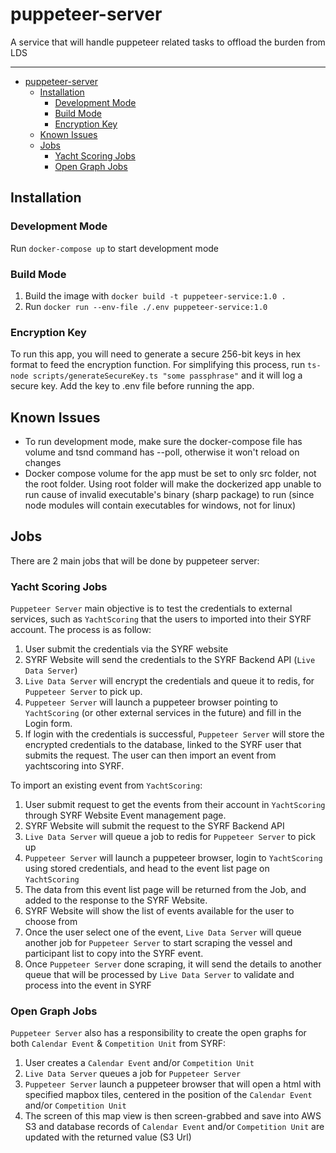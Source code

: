 # puppeteer-server

A service that will handle puppeteer related tasks to offload the burden from LDS

---

- [puppeteer-server](#puppeteer-server)
  - [Installation](#installation)
    - [Development Mode](#development-mode)
    - [Build Mode](#development-mode)
    - [Encryption Key](#encryption-key)
  - [Known Issues](#known-issues)
  - [Jobs](#jobs)
    - [Yacht Scoring Jobs](#yacht-scoring-jobs)
    - [Open Graph Jobs](#open-graph-jobs)

## Installation

### Development Mode

Run `docker-compose up` to start development mode

### Build Mode

1. Build the image with `docker build -t puppeteer-service:1.0 .`
2. Run `docker run --env-file ./.env puppeteer-service:1.0`

### Encryption Key

To run this app, you will need to generate a secure 256-bit keys in hex format to feed the encryption function. For simplifying this process, run `ts-node scripts/generateSecureKey.ts "some passphrase"` and it will log a secure key. Add the key to .env file before running the app.

## Known Issues

- To run development mode, make sure the docker-compose file has volume and tsnd command has --poll, otherwise it won't reload on changes
- Docker compose volume for the app must be set to only src folder, not the root folder. Using root folder will make the dockerized app unable to run cause of invalid executable's binary (sharp package) to run (since node modules will contain executables for windows, not for linux)

## Jobs

There are 2 main jobs that will be done by puppeteer server:

### Yacht Scoring Jobs

`Puppeteer Server` main objective is to test the credentials to external services, such as `YachtScoring` that the users to imported into their SYRF account. The process is as follow:

1. User submit the credentials via the SYRF website
2. SYRF Website will send the credentials to the SYRF Backend API (`Live Data Server`)
3. `Live Data Server` will encrypt the credentials and queue it to redis, for `Puppeteer Server` to pick up.
4. `Puppeteer Server` will launch a puppeteer browser pointing to `YachtScoring` (or other external services in the future) and fill in the Login form.
5. If login with the credentials is successful, `Puppeteer Server` will store the encrypted credentials to the database, linked to the SYRF user that submits the request. The user can then import an event from yachtscoring into SYRF.

To import an existing event from `YachtScoring`:

1. User submit request to get the events from their account in `YachtScoring` through SYRF Website Event management page.
2. SYRF Website will submit the request to the SYRF Backend API
3. `Live Data Server` will queue a job to redis for `Puppeteer Server` to pick up
4. `Puppeteer Server` will launch a puppeteer browser, login to `YachtScoring` using stored credentials, and head to the event list page on `YachtScoring`
5. The data from this event list page will be returned from the Job, and added to the response to the SYRF Website.
6. SYRF Website will show the list of events available for the user to choose from
7. Once the user select one of the event, `Live Data Server` will queue another job for `Puppeteer Server` to start scraping the vessel and participant list to copy into the SYRF event.
8. Once `Puppeteer Server` done scraping, it will send the details to another queue that will be processed by `Live Data Server` to validate and process into the event in SYRF

### Open Graph Jobs

`Puppeteer Server` also has a responsibility to create the open graphs for both `Calendar Event` & `Competition Unit` from SYRF:

1. User creates a `Calendar Event` and/or `Competition Unit`
2. `Live Data Server` queues a job for `Puppeteer Server`
3. `Puppeteer Server` launch a puppeteer browser that will open a html with specified mapbox tiles, centered in the position of the `Calendar Event` and/or `Competition Unit`
4. The screen of this map view is then screen-grabbed and save into AWS S3 and database records of `Calendar Event` and/or `Competition Unit` are updated with the returned value (S3 Url)
